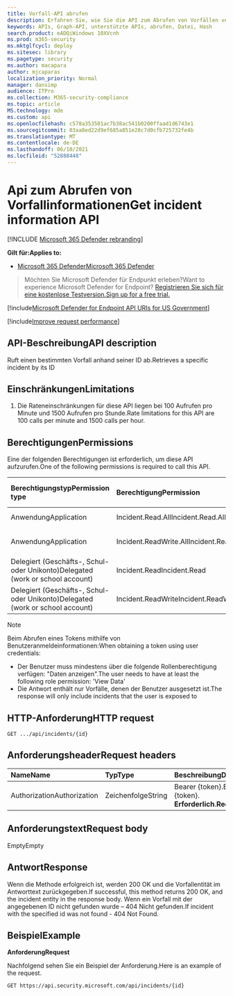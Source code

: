 ```yaml
---
title: Vorfall-API abrufen
description: Erfahren Sie, wie Sie die API zum Abrufen von Vorfällen verwenden, um einen einzelnen Vorfall in Microsoft 365 Defender abzurufen.
keywords: APIs, Graph-API, unterstützte APIs, abrufen, Datei, Hash
search.product: eADQiWindows 10XVcnh
ms.prod: m365-security
ms.mktglfcycl: deploy
ms.sitesec: library
ms.pagetype: security
ms.author: macapara
author: mjcaparas
localization_priority: Normal
manager: dansimp
audience: ITPro
ms.collection: M365-security-compliance
ms.topic: article
MS.technology: mde
ms.custom: api
ms.openlocfilehash: c578a353501ac7b38ac541b0200ffaad1d6743e1
ms.sourcegitcommit: 03aa8ed22d9ef685a851e28c7d0cfb725732fe4b
ms.translationtype: MT
ms.contentlocale: de-DE
ms.lasthandoff: 06/10/2021
ms.locfileid: "52888448"
---
```

# <a name="get-incident-information-api"></a><span data-ttu-id="b0eac-104">Api zum Abrufen von Vorfallinformationen</span><span class="sxs-lookup"><span data-stu-id="b0eac-104">Get incident information API</span></span>

[!INCLUDE [Microsoft 365 Defender rebranding](../../includes/microsoft-defender.md)]

<span data-ttu-id="b0eac-105">**Gilt für:**</span><span class="sxs-lookup"><span data-stu-id="b0eac-105">**Applies to:**</span></span>
- [<span data-ttu-id="b0eac-106">Microsoft 365 Defender</span><span class="sxs-lookup"><span data-stu-id="b0eac-106">Microsoft 365 Defender</span></span>](https://go.microsoft.com/fwlink/?linkid=2118804)

> <span data-ttu-id="b0eac-107">Möchten Sie Microsoft Defender für Endpunkt erleben?</span><span class="sxs-lookup"><span data-stu-id="b0eac-107">Want to experience Microsoft Defender for Endpoint?</span></span> [<span data-ttu-id="b0eac-108">Registrieren Sie sich für eine kostenlose Testversion.</span><span class="sxs-lookup"><span data-stu-id="b0eac-108">Sign up for a free trial.</span></span>](https://www.microsoft.com/microsoft-365/windows/microsoft-defender-atp?ocid=docs-wdatp-exposedapis-abovefoldlink) 

[!include[Microsoft Defender for Endpoint API URIs for US Government](../../includes/microsoft-defender-api-usgov.md)]

[!include[Improve request performance](../../includes/improve-request-performance.md)]


## <a name="api-description"></a><span data-ttu-id="b0eac-109">API-Beschreibung</span><span class="sxs-lookup"><span data-stu-id="b0eac-109">API description</span></span>
<span data-ttu-id="b0eac-110">Ruft einen bestimmten Vorfall anhand seiner ID ab.</span><span class="sxs-lookup"><span data-stu-id="b0eac-110">Retrieves a specific incident by its ID</span></span>


## <a name="limitations"></a><span data-ttu-id="b0eac-111">Einschränkungen</span><span class="sxs-lookup"><span data-stu-id="b0eac-111">Limitations</span></span>
1. <span data-ttu-id="b0eac-112">Die Rateneinschränkungen für diese API liegen bei 100 Aufrufen pro Minute und 1500 Aufrufen pro Stunde.</span><span class="sxs-lookup"><span data-stu-id="b0eac-112">Rate limitations for this API are 100 calls per minute and 1500 calls per hour.</span></span>


## <a name="permissions"></a><span data-ttu-id="b0eac-113">Berechtigungen</span><span class="sxs-lookup"><span data-stu-id="b0eac-113">Permissions</span></span>
<span data-ttu-id="b0eac-114">Eine der folgenden Berechtigungen ist erforderlich, um diese API aufzurufen.</span><span class="sxs-lookup"><span data-stu-id="b0eac-114">One of the following permissions is required to call this API.</span></span> 

<span data-ttu-id="b0eac-115">Berechtigungstyp</span><span class="sxs-lookup"><span data-stu-id="b0eac-115">Permission type</span></span> |   <span data-ttu-id="b0eac-116">Berechtigung</span><span class="sxs-lookup"><span data-stu-id="b0eac-116">Permission</span></span>  |   <span data-ttu-id="b0eac-117">Anzeigename der Berechtigung</span><span class="sxs-lookup"><span data-stu-id="b0eac-117">Permission display name</span></span>
:---|:---|:---
<span data-ttu-id="b0eac-118">Anwendung</span><span class="sxs-lookup"><span data-stu-id="b0eac-118">Application</span></span> |   <span data-ttu-id="b0eac-119">Incident.Read.All</span><span class="sxs-lookup"><span data-stu-id="b0eac-119">Incident.Read.All</span></span> | <span data-ttu-id="b0eac-120">"Alle Vorfälle lesen"</span><span class="sxs-lookup"><span data-stu-id="b0eac-120">'Read all Incidents'</span></span>
<span data-ttu-id="b0eac-121">Anwendung</span><span class="sxs-lookup"><span data-stu-id="b0eac-121">Application</span></span> |   <span data-ttu-id="b0eac-122">Incident.ReadWrite.All</span><span class="sxs-lookup"><span data-stu-id="b0eac-122">Incident.ReadWrite.All</span></span> |    <span data-ttu-id="b0eac-123">"Alle Vorfälle lesen und schreiben"</span><span class="sxs-lookup"><span data-stu-id="b0eac-123">'Read and write all Incidents'</span></span>
<span data-ttu-id="b0eac-124">Delegiert (Geschäfts-, Schul- oder Unikonto)</span><span class="sxs-lookup"><span data-stu-id="b0eac-124">Delegated (work or school account)</span></span> | <span data-ttu-id="b0eac-125">Incident.Read</span><span class="sxs-lookup"><span data-stu-id="b0eac-125">Incident.Read</span></span> | <span data-ttu-id="b0eac-126">"Vorfälle lesen"</span><span class="sxs-lookup"><span data-stu-id="b0eac-126">'Read Incidents'</span></span>
<span data-ttu-id="b0eac-127">Delegiert (Geschäfts-, Schul- oder Unikonto)</span><span class="sxs-lookup"><span data-stu-id="b0eac-127">Delegated (work or school account)</span></span> | <span data-ttu-id="b0eac-128">Incident.ReadWrite</span><span class="sxs-lookup"><span data-stu-id="b0eac-128">Incident.ReadWrite</span></span> | <span data-ttu-id="b0eac-129">"Vorfälle lesen und schreiben"</span><span class="sxs-lookup"><span data-stu-id="b0eac-129">'Read and write Incidents'</span></span>

>[!Note]
> <span data-ttu-id="b0eac-130">Beim Abrufen eines Tokens mithilfe von Benutzeranmeldeinformationen:</span><span class="sxs-lookup"><span data-stu-id="b0eac-130">When obtaining a token using user credentials:</span></span>
>- <span data-ttu-id="b0eac-131">Der Benutzer muss mindestens über die folgende Rollenberechtigung verfügen: "Daten anzeigen".</span><span class="sxs-lookup"><span data-stu-id="b0eac-131">The user needs to have at least the following role permission: 'View Data'</span></span>
>- <span data-ttu-id="b0eac-132">Die Antwort enthält nur Vorfälle, denen der Benutzer ausgesetzt ist.</span><span class="sxs-lookup"><span data-stu-id="b0eac-132">The response will only include incidents that the user is exposed to</span></span>

## <a name="http-request"></a><span data-ttu-id="b0eac-133">HTTP-Anforderung</span><span class="sxs-lookup"><span data-stu-id="b0eac-133">HTTP request</span></span>

```console
GET .../api/incidents/{id} 
```

## <a name="request-headers"></a><span data-ttu-id="b0eac-134">Anforderungsheader</span><span class="sxs-lookup"><span data-stu-id="b0eac-134">Request headers</span></span>

<span data-ttu-id="b0eac-135">Name</span><span class="sxs-lookup"><span data-stu-id="b0eac-135">Name</span></span> | <span data-ttu-id="b0eac-136">Typ</span><span class="sxs-lookup"><span data-stu-id="b0eac-136">Type</span></span> | <span data-ttu-id="b0eac-137">Beschreibung</span><span class="sxs-lookup"><span data-stu-id="b0eac-137">Description</span></span>
:---|:---|:---
<span data-ttu-id="b0eac-138">Authorization</span><span class="sxs-lookup"><span data-stu-id="b0eac-138">Authorization</span></span> | <span data-ttu-id="b0eac-139">Zeichenfolge</span><span class="sxs-lookup"><span data-stu-id="b0eac-139">String</span></span> | <span data-ttu-id="b0eac-140">Bearer {token}.</span><span class="sxs-lookup"><span data-stu-id="b0eac-140">Bearer {token}.</span></span> <span data-ttu-id="b0eac-141">**Erforderlich**.</span><span class="sxs-lookup"><span data-stu-id="b0eac-141">**Required**.</span></span>


## <a name="request-body"></a><span data-ttu-id="b0eac-142">Anforderungstext</span><span class="sxs-lookup"><span data-stu-id="b0eac-142">Request body</span></span>
<span data-ttu-id="b0eac-143">Empty</span><span class="sxs-lookup"><span data-stu-id="b0eac-143">Empty</span></span>

## <a name="response"></a><span data-ttu-id="b0eac-144">Antwort</span><span class="sxs-lookup"><span data-stu-id="b0eac-144">Response</span></span>

<span data-ttu-id="b0eac-145">Wenn die Methode erfolgreich ist, werden 200 OK und die Vorfallentität im Antworttext zurückgegeben.</span><span class="sxs-lookup"><span data-stu-id="b0eac-145">If successful, this method returns 200 OK, and the incident entity in the response body.</span></span> <span data-ttu-id="b0eac-146">Wenn ein Vorfall mit der angegebenen ID nicht gefunden wurde – 404 Nicht gefunden.</span><span class="sxs-lookup"><span data-stu-id="b0eac-146">If incident with the specified id was not found - 404 Not Found.</span></span>

## <a name="example"></a><span data-ttu-id="b0eac-147">Beispiel</span><span class="sxs-lookup"><span data-stu-id="b0eac-147">Example</span></span>

<span data-ttu-id="b0eac-148">**Anforderung**</span><span class="sxs-lookup"><span data-stu-id="b0eac-148">**Request**</span></span>

<span data-ttu-id="b0eac-149">Nachfolgend sehen Sie ein Beispiel der Anforderung.</span><span class="sxs-lookup"><span data-stu-id="b0eac-149">Here is an example of the request.</span></span>

```http
GET https://api.security.microsoft.com/api/incidents/{id}
```
